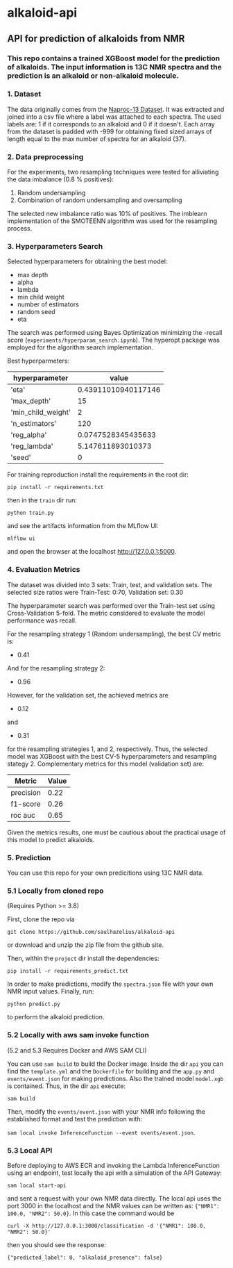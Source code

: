 # alkaloid-api
## API for prediction of alkaloids from NMR

### This repo contains a trained XGBoost model for the prediction of alkaloids. The input information is 13C NMR spectra and the prediction is an alkaloid or non-alkaloid molecule.



### 1. Dataset
The data originally comes from the [Naproc-13 Dataset](https://pubs.acs.org/doi/10.1021/acs.jcim.0c00293). It was extracted and joined into a csv file where a label was attached to each spectra. The used labels are: 1 if it corresponds to an alkaloid and 0 if it doesn't. Each array from the dataset is padded with -999 for obtaining fixed sized arrays of length equal to the max number of spectra for an alkaloid (37). 

### 2. Data preprocessing

For the experiments, two resampling techniques were tested for alliviating the data imbalance (0.8 % positives):

1. Random undersampling
2. Combination of random undersampling and oversampling 

The selected new imbalance ratio was 10% of positives. The imblearn implementation of the SMOTEENN algorithm was used for the resampling process.

### 3. Hyperparameters Search

Selected hyperparameters for obtaining the best model:

  * max depth
  * alpha
  * lambda
  * min child weight
  * number of estimators
  * random seed
  * eta

The search was performed using Bayes Optimization minimizing the -recall score (`experiments/hyperparam_search.ipynb`). The hyperopt package was employed for the algorithm search implementation. 

Best hyperparmeters:

|hyperparameter|value|
|--------------|-----|
|'eta'|0.43911010940117146|
|'max_depth'|15|
|'min_child_weight'|2|
|'n_estimators'|120|
|'reg_alpha'|0.0747528345435633|
|'reg_lambda'| 5.147611893010373|
|'seed'| 0 |

For training reproduction install the requirements in the root dir:

`pip install -r requirements.txt`

then in the `train` dir run: 

`python train.py`

and see the artifacts information from the MLflow UI:

`mlflow ui` 

and open the browser at the localhost http://127.0.0.1:5000.

### 4. Evaluation Metrics

The dataset was divided into 3 sets: Train, test, and validation sets. The selected size ratios were Train-Test: 0:70, Validation set: 0.30 

The hyperparameter search was performed over the Train-test set using Cross-Validation 5-fold. The metric considered to evaluate the model performance was recall.

For the resampling strategy 1 (Random undersampling), the best CV metric is:

* 0.41

And for the resampling strategy 2:

* 0.96 

However, for the validation set, the achieved metrics are

* 0.12

and

* 0.31

for the resampling strategies 1, and 2, respectively. Thus, the selected model was XGBoost with the best CV-5 hyperparameters and resampling stategy 2. Complementary metrics for this model (validation set) are:

|Metric|Value|
|------|-----|
|precision|0.22|
|f1-score|0.26|
|roc auc|0.65|

Given the metrics results, one must be cautious about the practical usage of this model to predict alkaloids.

### 5. Prediction

You can use this repo for your own predicitions using 13C NMR data. 

### 5.1 Locally from cloned repo
(Requires Python >= 3.8)

First, clone the repo via

`git clone https://github.com/saulhazelius/alkaloid-api`

or download and unzip the zip file from the github site.

Then, within the `project` dir install the dependencies:

`pip install -r requirements_predict.txt`

In order to make predictions, modify the `spectra.json` file with your own NMR input values.
Finally, run:

`python predict.py`

to perform the alkaloid prediction.

### 5.2 Locally with aws sam invoke function
(5.2 and 5.3 Requires Docker and AWS SAM CLI)

You can use `sam build` to build the Docker image. Inside the dir `api` you can find the `template.yml` and the `Dockerfile` for building and the `app.py` and `events/event.json` for making predictions. Also the trained model `model.xgb` is contained. Thus, in the dir `api` execute:

`sam build` 

Then, modify the `events/event.json` with your NMR info following the established format and test the prediction with:

`sam local invoke InferenceFunction --event events/event.json`.

### 5.3 Local API

Before deploying to AWS ECR and invoking the Lambda InferenceFunction using an endpoint, test locally the api with a simulation of the API Gateway:

`sam local start-api`

and sent a request with your own NMR data directly. The local api uses the port 3000 in the localhost and the NMR values can be written as: `{"NMR1": 100.0, "NMR2": 50.0}`. In this case the command would be   

`curl -X http://127.0.0.1:3000/classification -d '{"NMR1": 100.0, "NMR2": 50.0}'`

then you should see the response:

`{"predicted_label": 0, "alkaloid_presence": false}`

